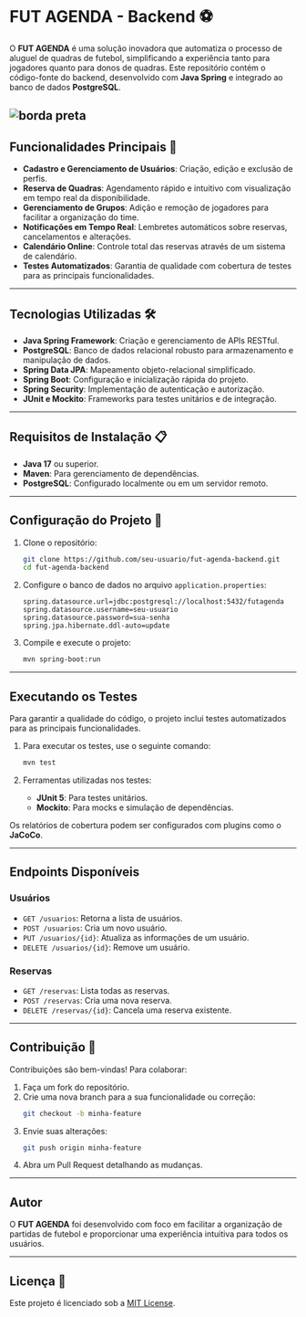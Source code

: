


# FUT AGENDA - Backend ⚽

O **FUT AGENDA** é uma solução inovadora que automatiza o processo de aluguel de quadras de futebol, simplificando a experiência tanto para jogadores quanto para donos de quadras. Este repositório contém o código-fonte do backend, desenvolvido com **Java Spring** e integrado ao banco de dados **PostgreSQL**.

![borda preta](https://github.com/user-attachments/assets/d0dcc946-d5fd-4a4d-a200-828ac05ab066)
---

## Funcionalidades Principais 🎯

- **Cadastro e Gerenciamento de Usuários**: Criação, edição e exclusão de perfis.  
- **Reserva de Quadras**: Agendamento rápido e intuitivo com visualização em tempo real da disponibilidade.  
- **Gerenciamento de Grupos**: Adição e remoção de jogadores para facilitar a organização do time.  
- **Notificações em Tempo Real**: Lembretes automáticos sobre reservas, cancelamentos e alterações.  
- **Calendário Online**: Controle total das reservas através de um sistema de calendário.  
- **Testes Automatizados**: Garantia de qualidade com cobertura de testes para as principais funcionalidades.  

---

## Tecnologias Utilizadas 🛠️

- **Java Spring Framework**: Criação e gerenciamento de APIs RESTful.  
- **PostgreSQL**: Banco de dados relacional robusto para armazenamento e manipulação de dados.  
- **Spring Data JPA**: Mapeamento objeto-relacional simplificado.  
- **Spring Boot**: Configuração e inicialização rápida do projeto.  
- **Spring Security**: Implementação de autenticação e autorização.  
- **JUnit e Mockito**: Frameworks para testes unitários e de integração.  

---

## Requisitos de Instalação 📋

- **Java 17** ou superior.  
- **Maven**: Para gerenciamento de dependências.  
- **PostgreSQL**: Configurado localmente ou em um servidor remoto.  

---

## Configuração do Projeto 🚀

1. Clone o repositório:  
   ```bash
   git clone https://github.com/seu-usuario/fut-agenda-backend.git
   cd fut-agenda-backend
   ```

2. Configure o banco de dados no arquivo `application.properties`:  
   ```properties
   spring.datasource.url=jdbc:postgresql://localhost:5432/futagenda
   spring.datasource.username=seu-usuario
   spring.datasource.password=sua-senha
   spring.jpa.hibernate.ddl-auto=update
   ```

3. Compile e execute o projeto:  
   ```bash
   mvn spring-boot:run
   ```

---

## Executando os Testes

Para garantir a qualidade do código, o projeto inclui testes automatizados para as principais funcionalidades.  

1. Para executar os testes, use o seguinte comando:  
   ```bash
   mvn test
   ```  

2. Ferramentas utilizadas nos testes:  
   - **JUnit 5**: Para testes unitários.  
   - **Mockito**: Para mocks e simulação de dependências.  

Os relatórios de cobertura podem ser configurados com plugins como o **JaCoCo**.

---

## Endpoints Disponíveis

### Usuários  
- `GET /usuarios`: Retorna a lista de usuários.  
- `POST /usuarios`: Cria um novo usuário.  
- `PUT /usuarios/{id}`: Atualiza as informações de um usuário.  
- `DELETE /usuarios/{id}`: Remove um usuário.  

### Reservas  
- `GET /reservas`: Lista todas as reservas.  
- `POST /reservas`: Cria uma nova reserva.  
- `DELETE /reservas/{id}`: Cancela uma reserva existente.  

---

## Contribuição 🤝

Contribuições são bem-vindas! Para colaborar:  

1. Faça um fork do repositório.  
2. Crie uma nova branch para a sua funcionalidade ou correção:  
   ```bash
   git checkout -b minha-feature
   ```  
3. Envie suas alterações:  
   ```bash
   git push origin minha-feature
   ```  
4. Abra um Pull Request detalhando as mudanças.  

---

## Autor

O **FUT AGENDA** foi desenvolvido com foco em facilitar a organização de partidas de futebol e proporcionar uma experiência intuitiva para todos os usuários.

---

## Licença 📄

Este projeto é licenciado sob a [MIT License](LICENSE).
```
